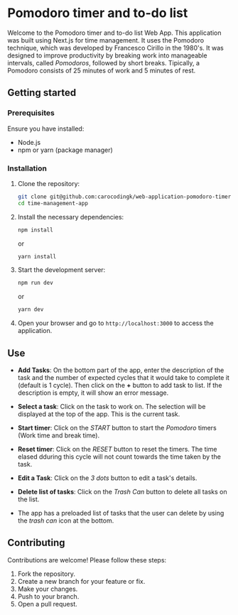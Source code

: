 # Pomodoro timer and to-do list

Welcome to the Pomodoro timer and to-do list Web App. This application was built using Next.js for time management. It uses the Pomodoro technique, which was developed by Francesco Cirillo in the 1980's. It was designed to improve productivity by breaking work into manageable intervals, called *Pomodoros*, followed by short breaks. Tipically, a Pomodoro consists of 25 minutes of work and 5 minutes of rest. 

## Getting started

### Prerequisites

Ensure you have installed:
- Node.js
- npm or yarn (package manager)

### Installation

1. Clone the repository:
   ```bash
   git clone git@github.com:carocodingk/web-application-pomodoro-timer-to-do-list-nextjs.git
   cd time-management-app
   ```

2. Install the necessary dependencies:

   ```bash
   npm install
   ```

   or

   ```bash
   yarn install
   ```

3. Start the development server:

   ```bash
   npm run dev
   ```

   or

   ```bash
   yarn dev
   ```

4. Open your browser and go to `http://localhost:3000` to access the application.


## Use
- **Add Tasks**: On the bottom part of the app, enter the description of the task and the number of expected cycles that it would take to complete it (default is 1 cycle). Then click on the **+** button to add task to list. If the description is empty, it will show an error message.

- **Select a task**: Click on the task to work on. The selection will be displayed at the top of the app. This is the current task. 

- **Start timer**: Click on the *START* button to start the *Pomodoro* timers (Work time and break time).

- **Reset timer**: Click on the *RESET* button to reset the timers. The time elased dduring this cycle will not count towards the time taken by the task.  

- **Edit a Task**: Click on the *3 dots* button to edit a task's details.

- **Delete list of tasks**: Click on the *Trash Can* button to delete all tasks on the list. 

- The app has a preloaded list of tasks that the user can delete by using the *trash can* icon at the bottom.

## Contributing

Contributions are welcome! Please follow these steps:

1. Fork the repository.
2. Create a new branch for your feature or fix.
3. Make your changes.
4. Push to your branch.
5. Open a pull request.